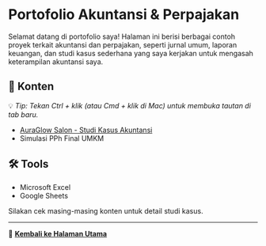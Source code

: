 # Portofolio Akuntansi & Perpajakan

Selamat datang di portofolio saya!
Halaman ini berisi berbagai contoh proyek terkait akuntansi dan perpajakan, seperti jurnal umum, laporan keuangan, dan studi kasus sederhana yang saya kerjakan untuk mengasah keterampilan akuntansi saya.

## 📁 Konten

💡 *Tip: Tekan Ctrl + klik (atau Cmd + klik di Mac) untuk membuka tautan di tab baru.*

- [AuraGlow Salon - Studi Kasus Akuntansi](https://github.com/ninanina19/Akuntansi-Tax-Portofolio/blob/main/AuraGlow%20Salon.md)
- Simulasi PPh Final UMKM

## 🛠️ Tools
- Microsoft Excel
- Google Sheets

Silakan cek masing-masing konten untuk detail studi kasus.

---

🔗 [**Kembali ke Halaman Utama**](https://github.com/ninanina19)  
